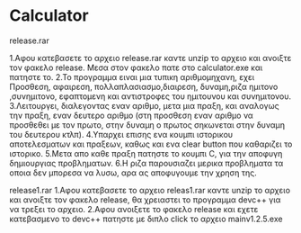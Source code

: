 # Calculator

release.rar

1.Αφου κατεβασετε το αρχειο release.rar καντε unzip το αρχειο και ανοιξτε τον φακελο release. Μεσα στον φακελο πατε στο calculator.exe και πατηστε το.
2.Το προγραμμα ειναι μια τυπικη αριθμομηχανη, εχει Προσθεση, αφαιρεση, πολλαπλασιασμο,διαιρεση, δυναμη,ριζα ημιτονο ,συνημιτονο, εφαπτομενη και αντιστροφες του ημιτουνου και συνημιτονου.
3.Λειτουργει, διαλεγοντας εναν αριθμο, μετα μια πραξη, και αναλογως την πραξη, εναν δευτερο αριθμο (στη προσθεση εναν αριθμο να προσθεθει με τον πρωτο, στην δυναμη ο πρωτος σηκωνεται στην δυναμη του δευτερου κτλπ).
4.Υπαρχει επισης ενα κουμπι ιστορικου αποτελεσματων και πραξεων, καθως και ενα clear button που καθαριζει το ιστορικο.
5.Μετα απο καθε πραξη πατηστε το κουμπι C, για την αποφυγη δημιουργιας προβληματων.
6.Η ριζα παρουσιαζει μερικα προβληματα τα οποια δεν μπορεσα να λυσω, αρα ας αποφυγουμε την χρηση της.


release1.rar
1.Αφου κατεβασετε το αρχειο releas1.rar καντε unzip το αρχειο και ανοιξτε τον φακελο release, θα χρειαστει το προγραμμα devc++ για να τρεξει το αρχειο. 
2.Αφου ανοιξετε το φακελο release και εχετε κατεβασμενο το devc++ πατηστε με διπλο click το αρχειο mainv1.2.5.exe
